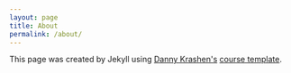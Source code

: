 ```yaml
---
layout: page
title: About
permalink: /about/
---
```


This page was created by Jekyll using [Danny Krashen's][dkrashen] [course template][course]. 


[course]: http://dkrashen.github.io/jekyll_templates
[dkrashen]: http://dkrashen.github.io